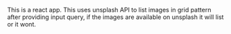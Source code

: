 This is a react app.
This uses unsplash API to list images in grid pattern after providing input query,
if the images are available on unsplash it will list or it wont.

